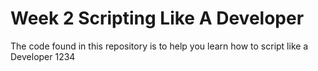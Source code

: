 # Week 2 Scripting Like A Developer

The code found in this repository is to help you learn how to script like a Developer
1234